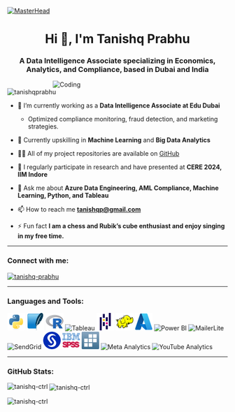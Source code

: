 [![MasterHead](https://visme.co/blog/wp-content/uploads/2019/10/animated-presentation-software-header.gif)]()

<h1 align="center">Hi 👋, I'm Tanishq Prabhu</h1>
<h3 align="center">A Data Intelligence Associate specializing in Economics, Analytics, and Compliance, based in Dubai and India</h3>
<img align="right" alt="Coding" width="400" src="https://miro.medium.com/max/680/0*7Q3yvSIv_t0ioJ-Z.gif"/>

<p align="left"> <img src="https://komarev.com/ghpvc/?username=tanishqprabhu&label=Profile%20views&color=0e75b6&style=flat" alt="tanishqprabhu" /> </p>

- 🔭 I’m currently working as a **Data Intelligence Associate at Edu Dubai** 
  - Optimized compliance monitoring, fraud detection, and marketing strategies.

- 🌱 Currently upskilling in **Machine Learning** and **Big Data Analytics**

- 👨‍💻 All of my project repositories are available on [GitHub](https://github.com/your-github-username)

- 📝 I regularly participate in research and have presented at **CERE 2024, IIM Indore**

- 💬 Ask me about **Azure Data Engineering, AML Compliance, Machine Learning, Python, and Tableau**

- 📫 How to reach me **tanishqp@gmail.com**

- ⚡ Fun fact **I am a chess and Rubik’s cube enthusiast and enjoy singing in my free time.**

---

<h3 align="left">Connect with me:</h3>
<p align="left">
<a href="https://linkedin.com/in/your-linkedin-profile" target="blank"><img align="center" src="https://raw.githubusercontent.com/rahuldkjain/github-profile-readme-generator/master/src/images/icons/Social/linked-in-alt.svg" alt="tanishq-prabhu" height="30" width="40" /></a>
</p>

---

<h3 align="left">Languages and Tools:</h3>
<p align="left">
  <img src="https://raw.githubusercontent.com/devicons/devicon/master/icons/python/python-original.svg" alt="Python" width="40" height="40"/>
  <img src="https://raw.githubusercontent.com/devicons/devicon/master/icons/sqlite/sqlite-original.svg" alt="SQL" width="40" height="40"/>
  <img src="https://raw.githubusercontent.com/devicons/devicon/master/icons/r/r-original.svg" alt="R" width="40" height="40"/>
  <img src="https://upload.wikimedia.org/wikipedia/commons/4/4b/Tableau_Logo.png" alt="Tableau" width="50" height="40"/>
  <img src="https://raw.githubusercontent.com/devicons/devicon/master/icons/pandas/pandas-original.svg" alt="Pandas" width="40" height="40"/>
  <img src="https://raw.githubusercontent.com/devicons/devicon/master/icons/hadoop/hadoop-original.svg" alt="Hadoop" width="40" height="40"/>
  <img src="https://raw.githubusercontent.com/devicons/devicon/master/icons/azure/azure-original.svg" alt="Azure" width="40" height="40"/>
  <img src="https://upload.wikimedia.org/wikipedia/commons/c/cf/New_Power_BI_Logo.svg" alt="Power BI" width="40" height="40"/>
  <img src="https://upload.wikimedia.org/wikipedia/commons/5/5e/MailerLite_Logo.svg" alt="MailerLite" width="40" height="40"/>
  <img src="https://raw.githubusercontent.com/devicons/devicon/master/icons/sendgrid/sendgrid-original.svg" alt="SendGrid" width="40" height="40"/>
  <img src="https://raw.githubusercontent.com/devicons/devicon/master/icons/sas/sas-original.svg" alt="SAS" width="40" height="40"/>
  <img src="https://raw.githubusercontent.com/devicons/devicon/master/icons/spss/spss-original.svg" alt="SPSS" width="40" height="40"/>
  <img src="https://raw.githubusercontent.com/devicons/devicon/master/icons/stata/stata-original.svg" alt="Stata" width="40" height="40"/>
  <img src="https://raw.githubusercontent.com/devicons/devicon/master/icons/meta/meta-original.svg" alt="Meta Analytics" width="40" height="40"/>
  <img src="https://raw.githubusercontent.com/devicons/devicon/master/icons/youtube/youtube-original.svg" alt="YouTube Analytics" width="40" height="40"/>
</p>



---

<h3 align="left">GitHub Stats:</h3>
<p><img align="left" src="https://github-readme-stats.vercel.app/api/top-langs?username=tanishq-ctrl&show_icons=true&locale=en&layout=compact" alt="tanishq-ctrl" /></p>

<p>&nbsp;<img align="center" src="https://github-readme-stats.vercel.app/api?username=tanishq-ctrl&show_icons=true&locale=en" alt="tanishq-ctrl" /></p>

<p><img align="center" src="https://github-readme-streak-stats.herokuapp.com/?user=tanishq-ctrl&" alt="tanishq-ctrl" /></p>


